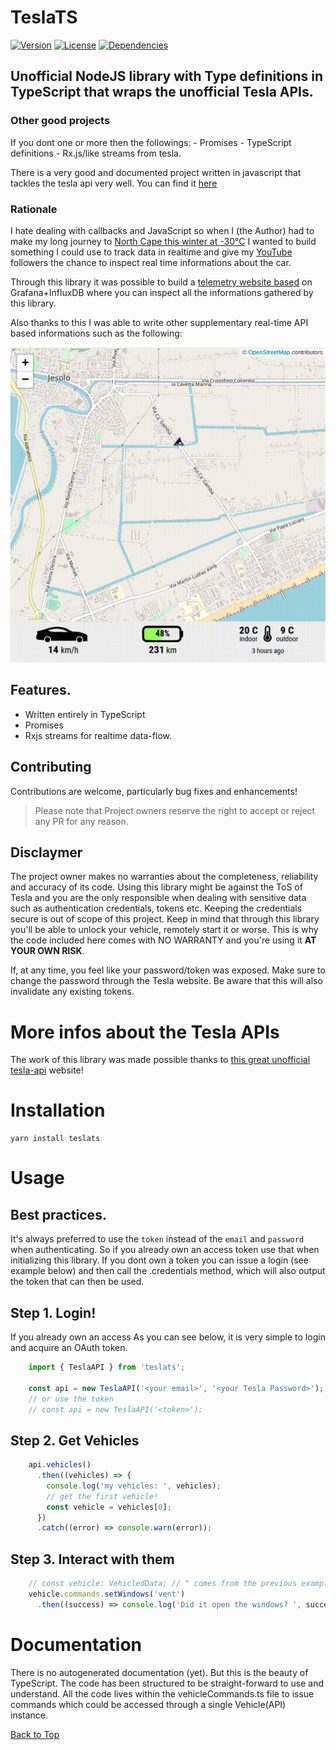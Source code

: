 # TeslaTS
[![Version](http://img.shields.io/npm/v/teslats.png)](https://www.npmjs.org/package/teslats)
[![License](https://img.shields.io/npm/l/teslats.svg)](https://github.com/vekexasia/tesla-ts/blob/master/LICENSE)
[![Dependencies](https://david-dm.org/mseminatore/TeslaJS.svg)](https://david-dm.org/vekexasia/tesla-ts)

## Unofficial NodeJS library with Type definitions in TypeScript that wraps the unofficial Tesla APIs.

### Other good projects

If you dont one or more then the followings:
    - Promises
    - TypeScript definitions
    - Rx.js/like streams from tesla.

There is a very good and documented project written in javascript that tackles the tesla api very well. You can find it [here](https://github.com/mseminatore/TeslaJS#readme)


### Rationale

I hate dealing with callbacks and JavaScript so when I (the Author) had to make my long journey to [North Cape this winter at -30°C](https://arcticexpedition.teslaclub.it/) I wanted to build something I could use
to track data in realtime and give my [YouTube](https://www.youtube.com/channel/UCiUU7WbjHk8kfspv60pLQ9w) followers the chance to inspect real time informations about the car.

Through this library it was possible to build a [telemetry website based](https://arctic-telemetry.teslaclub.it/d/7fYXwfEWk/tesla-club-italy-arctic-expedition-dashboard?orgId=1) on Grafana+InfluxDB where you can inspect all the informations gathered by this library.

Also thanks to this I was able to write other supplementary real-time API based informations such as the following:


![](assets/live-telemetry.gif)


## Features.

 - Written entirely in TypeScript
 - Promises
 - Rxjs streams for realtime data-flow.

## Contributing

Contributions are welcome, particularly bug fixes and enhancements!

> Please note that Project owners reserve the right to accept or reject any PR
> for any reason.

## Disclaymer

The project owner makes no warranties about the completeness, reliability and accuracy of its code.
Using this library might be against the ToS of Tesla and you are the only responsible when dealing with sensitive data
such as authentication credentials, tokens etc. 
Keeping the credentials secure is out of scope of this project.
Keep in mind that through this library you'll be able to unlock your vehicle, remotely start it or worse. This is why 
the code included here comes with NO WARRANTY and you're using it **AT YOUR OWN RISK**. 

If, at any time, you feel like your password/token was exposed. Make sure to change the password through the Tesla website. Be aware that this will also invalidate any existing tokens.

# More infos about the Tesla APIs

The work of this library was made possible thanks to [this great unofficial tesla-api](https://tesla-api.timdorr.com/) website!

# Installation

    yarn install teslats
    
# Usage

## Best practices.

It's always preferred to use the `token` instead of the `email` and `password` when authenticating. So if you already
own an access token use that when initializing this library.
If you dont own a token you can issue a login (see example below) and then call the .credentials method, which will also output the token that can then be used.  


## Step 1. Login!

If you already own an access
As you can see below, it is very simple to login and acquire an OAuth token.

```typescript
    import { TeslaAPI } from 'teslats';
  
    const api = new TeslaAPI('<your email>', '<your Tesla Password>');
    // or use the token
    // const api = new TeslaAPI('<token>');
```

## Step 2. Get Vehicles

```typescript
    api.vehicles()
      .then((vehicles) => {
        console.log('my vehicles: ', vehicles);
        // get the first vehicle!
        const vehicle = vehicles[0];
      })
      .catch((error) => console.warn(error));
```

## Step 3. Interact with them
    
```typescript
    // const vehicle: VehicledData; // ^ comes from the previous example.
    vehicle.commands.setWindows('vent')
      .then((success) => console.log('Did it open the windows? ', success));
```


# Documentation

There is no autogenerated documentation (yet). But this is the beauty of TypeScript. The code has been structured
to be straight-forward to use and understand. All the code lives within the vehicleCommands.ts file to issue commands which could be accessed through a single Vehicle(API) instance.


[Back to Top](#teslats)
